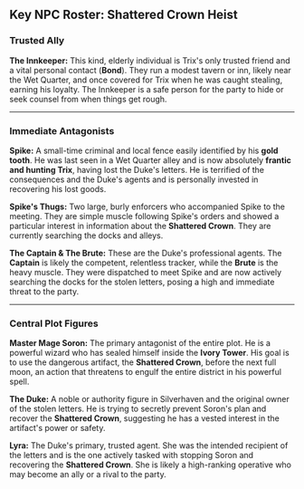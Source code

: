 
## Key NPC Roster: Shattered Crown Heist

### Trusted Ally

**The Innkeeper:** This kind, elderly individual is Trix's only trusted friend and a vital personal contact (**Bond**). They run a modest tavern or inn, likely near the Wet Quarter, and once covered for Trix when he was caught stealing, earning his loyalty. The Innkeeper is a safe person for the party to hide or seek counsel from when things get rough.

---

### Immediate Antagonists

**Spike:** A small-time criminal and local fence easily identified by his **gold tooth**. He was last seen in a Wet Quarter alley and is now absolutely **frantic and hunting Trix**, having lost the Duke's letters. He is terrified of the consequences and the Duke's agents and is personally invested in recovering his lost goods.

**Spike's Thugs:** Two large, burly enforcers who accompanied Spike to the meeting. They are simple muscle following Spike's orders and showed a particular interest in information about the **Shattered Crown**. They are currently searching the docks and alleys.

**The Captain & The Brute:** These are the Duke's professional agents. The **Captain** is likely the competent, relentless tracker, while the **Brute** is the heavy muscle. They were dispatched to meet Spike and are now actively searching the docks for the stolen letters, posing a high and immediate threat to the party.

---

### Central Plot Figures

**Master Mage Soron:** The primary antagonist of the entire plot. He is a powerful wizard who has sealed himself inside the **Ivory Tower**. His goal is to use the dangerous artifact, the **Shattered Crown**, before the next full moon, an action that threatens to engulf the entire district in his powerful spell.

**The Duke:** A noble or authority figure in Silverhaven and the original owner of the stolen letters. He is trying to secretly prevent Soron's plan and recover the **Shattered Crown**, suggesting he has a vested interest in the artifact's power or safety.

**Lyra:** The Duke's primary, trusted agent. She was the intended recipient of the letters and is the one actively tasked with stopping Soron and recovering the **Shattered Crown**. She is likely a high-ranking operative who may become an ally or a rival to the party.
